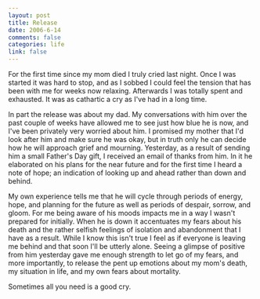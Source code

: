 ```yaml
--- 
layout: post
title: Release
date: 2006-6-14
comments: false
categories: life
link: false
---
```

For the first time since my mom died I truly cried last night. Once I was started it was hard to stop, and as I sobbed I could feel the tension that has been with me for weeks now relaxing. Afterwards I was totally spent and exhausted. It was as cathartic a cry as I've had in a long time.

In part the release was about my dad. My conversations with him over the past couple of weeks have allowed me to see just how blue he is now, and I've been privately very worried about him. I promised my mother that I'd look after him and make sure he was okay, but in truth only he can decide how he will approach grief and mourning. Yesterday, as a result of sending him a small Father's Day gift, I received an email of thanks from him. In it he elaborated on his plans for the near future and for the first time I heard a note of hope; an indication of looking up and ahead rather than down and behind.

My own experience tells me that he will cycle through periods of energy, hope, and planning for the future as well as periods of despair, sorrow, and gloom. For me being aware of his moods impacts me in a way I wasn't prepared for initially. When he is down it accentuates my fears about his death and the rather selfish feelings of isolation and abandonment that I have as a result. While I know this isn't true I feel as if everyone is leaving me behind and that soon I'll be utterly alone. Seeing a glimpse of positive from him yesterday gave me enough strength to let go of my fears, and more importantly, to release the pent up emotions about my mom's death, my situation in life, and my own fears about mortality.

Sometimes all you need is a good cry.
